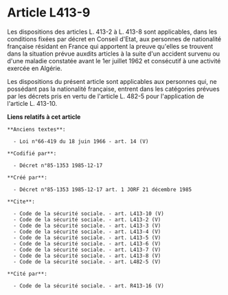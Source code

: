 # Article L413-9

Les dispositions des articles L. 413-2 à L. 413-8 sont applicables, dans les conditions fixées par décret en Conseil d'Etat,
aux personnes de nationalité française résidant en France qui apportent la preuve qu'elles se trouvent dans la situation
prévue auxdits articles à la suite d'un accident survenu ou d'une maladie constatée avant le 1er juillet 1962 et consécutif à
une activité exercée en Algérie. 

Les dispositions du présent article sont applicables aux personnes qui, ne possédant pas la nationalité française, entrent
dans les catégories prévues par les décrets pris en vertu de l'article L. 482-5 pour l'application de l'article L. 413-10.

**Liens relatifs à cet article**

	**Anciens textes**:

	  - Loi n°66-419 du 18 juin 1966 - art. 14 (V)

	**Codifié par**:

	  - Décret n°85-1353 1985-12-17

	**Créé par**:

	  - Décret n°85-1353 1985-12-17 art. 1 JORF 21 décembre 1985

	**Cite**:

	  - Code de la sécurité sociale. - art. L413-10 (V)
	  - Code de la sécurité sociale. - art. L413-2 (V)
	  - Code de la sécurité sociale. - art. L413-3 (V)
	  - Code de la sécurité sociale. - art. L413-4 (V)
	  - Code de la sécurité sociale. - art. L413-5 (V)
	  - Code de la sécurité sociale. - art. L413-6 (V)
	  - Code de la sécurité sociale. - art. L413-7 (V)
	  - Code de la sécurité sociale. - art. L413-8 (V)
	  - Code de la sécurité sociale. - art. L482-5 (V)

	**Cité par**:

	  - Code de la sécurité sociale. - art. R413-16 (V)
